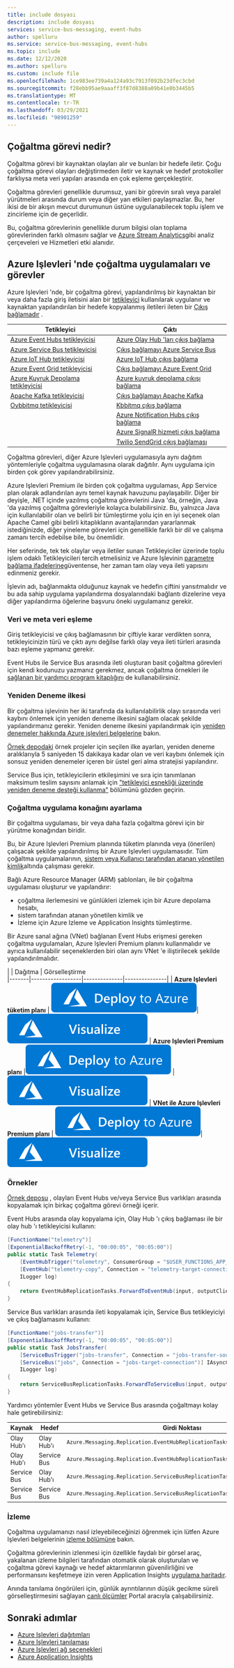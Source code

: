 ```yaml
---
title: include dosyası
description: include dosyası
services: service-bus-messaging, event-hubs
author: spelluru
ms.service: service-bus-messaging, event-hubs
ms.topic: include
ms.date: 12/12/2020
ms.author: spelluru
ms.custom: include file
ms.openlocfilehash: 1ce983ee739a4a124a93c7913f092b23dfec3cbd
ms.sourcegitcommit: f28ebb95ae9aaaff3f87d8388a09b41e0b3445b5
ms.translationtype: MT
ms.contentlocale: tr-TR
ms.lasthandoff: 03/29/2021
ms.locfileid: "98901259"
---
```

## <a name="what-is-a-replication-task"></a>Çoğaltma görevi nedir?

Çoğaltma görevi bir kaynaktan olayları alır ve bunları bir hedefe iletir.
Çoğu çoğaltma görevi olayları değiştirmeden iletir ve kaynak ve hedef protokoller farklıysa meta veri yapıları arasında en çok eşleme gerçekleştirir. 

Çoğaltma görevleri genellikle durumsuz, yani bir görevin sıralı veya paralel yürütmeleri arasında durum veya diğer yan etkileri paylaşmazlar. Bu, her ikisi de bir akışın mevcut durumunun üstüne uygulanabilecek toplu işlem ve zincirleme için de geçerlidir. 

Bu, çoğaltma görevlerinin genellikle durum bilgisi olan toplama görevlerinden farklı olmasını sağlar ve [Azure Stream Analytics](../articles/stream-analytics/stream-analytics-introduction.md)gibi analiz çerçeveleri ve Hizmetleri etki alanıdır.

## <a name="replication-applications-and-tasks-in-azure-functions"></a>Azure Işlevleri 'nde çoğaltma uygulamaları ve görevler

Azure Işlevleri 'nde, bir çoğaltma görevi, yapılandırılmış bir kaynaktan bir veya daha fazla giriş iletisini alan bir [tetikleyici](../articles/azure-functions/functions-triggers-bindings.md) kullanılarak uygulanır ve kaynaktan yapılandırılan bir hedefe kopyalanmış iletileri ileten bir [Çıkış bağlamadır](../articles/azure-functions/functions-triggers-bindings.md#binding-direction) . 

| Tetikleyici  | Çıktı |
|----------|--------|
| [Azure Event Hubs tetikleyicisi](../articles/azure-functions/functions-bindings-event-hubs-trigger.md?tabs=csharp) | [Azure Olay Hub 'ları çıkış bağlama](../articles/azure-functions/functions-bindings-event-hubs-output.md?tabs=csharp) |
| [Azure Service Bus tetikleyicisi](../articles/azure-functions/functions-bindings-service-bus-trigger.md?tabs=csharp) | [Çıkış bağlamayı Azure Service Bus](../articles/azure-functions/functions-bindings-service-bus-output.md?tabs=csharp)
| [Azure IoT Hub tetikleyicisi](../articles/azure-functions/functions-bindings-event-iot-trigger.md?tabs=csharp) | [Azure IoT Hub çıkış bağlama](../articles/azure-functions/functions-bindings-event-iot-output.md?tabs=csharp)
| [Azure Event Grid tetikleyicisi](../articles/azure-functions/functions-bindings-event-grid-trigger.md?tabs=csharp) | [Çıkış bağlamayı Azure Event Grid](../articles/azure-functions/functions-bindings-event-grid-output.md?tabs=csharp)
| [Azure Kuyruk Depolama tetikleyicisi](../articles/azure-functions/functions-bindings-storage-queue-trigger.md?tabs=csharp) | [Azure kuyruk depolama çıkışı bağlama](../articles/azure-functions/functions-bindings-storage-queue-output.md?tabs=csharp)
| [Apache Kafka tetikleyicisi](https://github.com/azure/azure-functions-kafka-extension) | [Çıkış bağlamayı Apache Kafka](https://github.com/azure/azure-functions-kafka-extension)
| [Oybbitmq tetikleyicisi](https://github.com/azure/azure-functions-rabbitmq-extension) | [Kbbitmq çıkış bağlama](https://github.com/azure/azure-functions-rabbitmq-extension) 
| | [Azure Notification Hubs çıkış bağlama](../articles/azure-functions/functions-bindings-notification-hubs.md)
||[Azure SignalR hizmeti çıkış bağlama](../articles/azure-functions/functions-bindings-signalr-service-output.md?tabs=csharp)
||[Twilio SendGrid çıkış bağlaması](../articles/azure-functions/functions-bindings-sendgrid.md?tabs=csharp)

Çoğaltma görevleri, diğer Azure Işlevleri uygulamasıyla aynı dağıtım yöntemleriyle çoğaltma uygulamasına olarak dağıtılır. Aynı uygulama için birden çok görev yapılandırabilirsiniz. 

Azure Işlevleri Premium ile birden çok çoğaltma uygulaması, App Service plan olarak adlandırılan aynı temel kaynak havuzunu paylaşabilir. Diğer bir deyişle, .NET içinde yazılmış çoğaltma görevlerini Java 'da, örneğin, Java 'da yazılmış çoğaltma görevleriyle kolayca bulabilirsiniz. Bu, yalnızca Java için kullanılabilir olan ve belirli bir tümleştirme yolu için en iyi seçenek olan Apache Camel gibi belirli kitaplıkların avantajlarından yararlanmak istediğinizde, diğer yineleme görevleri için genellikle farklı bir dil ve çalışma zamanı tercih edebilse bile, bu önemlidir. 

Her seferinde, tek tek olaylar veya iletiler sunan Tetikleyiciler üzerinde toplu işlem odaklı Tetikleyicileri tercih etmelisiniz ve Azure Işlevinin [parametre bağlama ifadelerine](../articles/azure-functions/functions-bindings-expressions-patterns.md)güventense, her zaman tam olay veya ileti yapısını edinmeniz gerekir.

İşlevin adı, bağlanmakta olduğunuz kaynak ve hedefin çiftini yansıtmalıdır ve bu ada sahip uygulama yapılandırma dosyalarındaki bağlantı dizelerine veya diğer yapılandırma öğelerine başvuru öneki uygulamanız gerekir. 

### <a name="data-and-metadata-mapping"></a>Veri ve meta veri eşleme

Giriş tetikleyicisi ve çıkış bağlamasının bir çiftiyle karar verdikten sonra, tetikleyicinizin türü ve çıktı aynı değilse farklı olay veya ileti türleri arasında bazı eşleme yapmanız gerekir.

Event Hubs ile Service Bus arasında ileti oluşturan basit çoğaltma görevleri için kendi kodunuzu yazmanız gerekmez, ancak çoğaltma örnekleri ile [sağlanan bir yardımcı program kitaplığını](https://github.com/Azure-Samples/azure-messaging-replication-dotnet/tree/main/src/Azure.Messaging.Replication) de kullanabilirsiniz.

### <a name="retry-policy"></a>Yeniden Deneme ilkesi

Bir çoğaltma işlevinin her iki tarafında da kullanılabilirlik olayı sırasında veri kaybını önlemek için yeniden deneme ilkesini sağlam olacak şekilde yapılandırmanız gerekir. Yeniden deneme ilkesini yapılandırmak için [yeniden denemeler hakkında Azure işlevleri belgelerine](../articles/azure-functions/functions-bindings-error-pages.md) bakın. 

[Örnek depodaki](https://github.com/Azure-Samples/azure-messaging-replication-dotnet) örnek projeler için seçilen ilke ayarları, yeniden deneme aralıklarıyla 5 saniyeden 15 dakikaya kadar olan ve veri kaybını önlemek için sonsuz yeniden denemeler içeren bir üstel geri alma stratejisi yapılandırır. 

Service Bus için, tetikleyicilerin etkileşimini ve sıra için tanımlanan maksimum teslim sayısını anlamak için ["tetikleyici esnekliği üzerinde yeniden deneme desteği kullanma"](../articles/azure-functions/functions-bindings-error-pages.md#using-retry-support-on-top-of-trigger-resilience) bölümünü gözden geçirin.

### <a name="setting-up-a-replication-application-host"></a>Çoğaltma uygulama konağını ayarlama

Bir çoğaltma uygulaması, bir veya daha fazla çoğaltma görevi için bir yürütme konağından biridir. 

Bu, bir Azure Işlevleri Premium planında tüketim planında veya (önerilen) çalışacak şekilde yapılandırılmış bir Azure Işlevleri uygulamasıdır. Tüm çoğaltma uygulamalarının, [sistem veya Kullanıcı tarafından atanan yönetilen kimlik](../articles/app-service/overview-managed-identity.md)altında çalışması gerekir. 

Bağlı Azure Resource Manager (ARM) şablonları, ile bir çoğaltma uygulaması oluşturur ve yapılandırır:

* çoğaltma ilerlemesini ve günlükleri izlemek için bir Azure depolama hesabı,
* sistem tarafından atanan yönetilen kimlik ve 
* İzleme için Azure Izleme ve Application Insights tümleştirme.

Bir Azure sanal ağına (VNet) bağlanan Event Hubs erişmesi gereken çoğaltma uygulamaları, Azure Işlevleri Premium planını kullanmalıdır ve ayrıca kullanılabilir seçeneklerden biri olan aynı VNet 'e iliştirilecek şekilde yapılandırılmalıdır.


|       | Dağıtma | Görselleştirme  
|-------|------------------|--------------|---------------|
| **Azure Işlevleri tüketim planı** | [![Azure'a Dağıt](https://raw.githubusercontent.com/Azure/azure-quickstart-templates/master/1-CONTRIBUTION-GUIDE/images/deploytoazure.svg?sanitize=true)](https://portal.azure.com/#create/Microsoft.Template/uri/https%3A%2F%2Fraw.githubusercontent.com%2FAzure-Samples%2Fazure-messaging-replication-dotnet%2Fmain%2Ftemplates%2FAconsumption%2Fazuredeploy.json)|[![Görselleştirme](https://raw.githubusercontent.com/Azure/azure-quickstart-templates/master/1-CONTRIBUTION-GUIDE/images/visualizebutton.svg?sanitize=true)](http://armviz.io/#/?load=https%3A%2F%2Fraw.githubusercontent.com%2FAzure-Samples%2Fazure-messaging-replication-dotnet%2Fmain%2Ftemplates%2Fconsumption%2Fazuredeploy.json)
| **Azure Işlevleri Premium planı** |[![Azure'a Dağıt](https://raw.githubusercontent.com/Azure/azure-quickstart-templates/master/1-CONTRIBUTION-GUIDE/images/deploytoazure.svg?sanitize=true)](https://portal.azure.com/#create/Microsoft.Template/uri/https%3A%2F%2Fraw.githubusercontent.com%2FAzure-Samples%2Fazure-messaging-replication-dotnet%2Fmain%2Ftemplates%2Fpremium%2Fazuredeploy.json) | [![Görselleştirme](https://raw.githubusercontent.com/Azure/azure-quickstart-templates/master/1-CONTRIBUTION-GUIDE/images/visualizebutton.svg?sanitize=true)](http://armviz.io/#/?load=https%3A%2F%2Fraw.githubusercontent.com%2FAzure-Samples%2Fazure-messaging-replication-dotnet%2Fmain%2Ftemplates%2Fpremium%2Fazuredeploy.json)
| **VNet ile Azure Işlevleri Premium planı** | [![Azure'a Dağıt](https://raw.githubusercontent.com/Azure/azure-quickstart-templates/master/1-CONTRIBUTION-GUIDE/images/deploytoazure.svg?sanitize=true)](https://portal.azure.com/#create/Microsoft.Template/uri/https%3A%2F%2Fraw.githubusercontent.com%2FAzure-Samples%2Fazure-messaging-replication-dotnet%2Fmain%2Ftemplates%2Fpremium-vnet%2Fazuredeploy.json)|[![Görselleştirme](https://raw.githubusercontent.com/Azure/azure-quickstart-templates/master/1-CONTRIBUTION-GUIDE/images/visualizebutton.svg?sanitize=true)](http://armviz.io/#/?load=https%3A%2F%2Fraw.githubusercontent.com%2FAzure-Samples%2Fazure-messaging-replication-dotnet%2Fmain%2Ftemplates%2Fpremium-vnet%2Fazuredeploy.json)


### <a name="examples"></a>Örnekler

[Örnek deposu](https://github.com/Azure-Samples/azure-messaging-replication-dotnet/) , olayları Event Hubs ve/veya Service Bus varlıkları arasında kopyalamak için birkaç çoğaltma görevi örneği içerir.

Event Hubs arasında olay kopyalama için, Olay Hub 'ı çıkış bağlaması ile bir olay hub 'ı tetikleyicisi kullanın:

```csharp
[FunctionName("telemetry")]
[ExponentialBackoffRetry(-1, "00:00:05", "00:05:00")]
public static Task Telemetry(
    [EventHubTrigger("telemetry", ConsumerGroup = "$USER_FUNCTIONS_APP_NAME.telemetry", Connection = "telemetry-source-connection")] EventData[] input,
    [EventHub("telemetry-copy", Connection = "telemetry-target-connection")] EventHubClient outputClient,
    ILogger log)
{
    return EventHubReplicationTasks.ForwardToEventHub(input, outputClient, log);
}
```

Service Bus varlıkları arasında ileti kopyalamak için, Service Bus tetikleyiciyi ve çıkış bağlamasını kullanın:

```csharp
[FunctionName("jobs-transfer")]
[ExponentialBackoffRetry(-1, "00:00:05", "00:05:00")]
public static Task JobsTransfer(
    [ServiceBusTrigger("jobs-transfer", Connection = "jobs-transfer-source-connection")] Message[] input,
    [ServiceBus("jobs", Connection = "jobs-target-connection")] IAsyncCollector<Message> output,
    ILogger log)
{
    return ServiceBusReplicationTasks.ForwardToServiceBus(input, output, log);
}
```

Yardımcı yöntemler Event Hubs ve Service Bus arasında çoğaltmayı kolay hale getirebilirsiniz:

| Kaynak      | Hedef      | Girdi Noktası 
|-------------|-------------|------------------------------------------------------------------------
| Olay Hub'ı   | Olay Hub'ı   | `Azure.Messaging.Replication.EventHubReplicationTasks.ForwardToEventHub`
| Olay Hub'ı   | Service Bus | `Azure.Messaging.Replication.EventHubReplicationTasks.ForwardToServiceBus`
| Service Bus | Olay Hub'ı   | `Azure.Messaging.Replication.ServiceBusReplicationTasks.ForwardToEventHub`
| Service Bus | Service Bus | `Azure.Messaging.Replication.ServiceBusReplicationTasks.ForwardToServiceBus`


### <a name="monitoring"></a>İzleme

Çoğaltma uygulamanızı nasıl izleyebileceğinizi öğrenmek için lütfen Azure Işlevleri belgelerinin [izleme bölümüne](../articles/azure-functions/configure-monitoring.md) bakın.

Çoğaltma görevlerinin izlenmesi için özellikle faydalı bir görsel araç, yakalanan izleme bilgileri tarafından otomatik olarak oluşturulan ve çoğaltma görevi kaynağı ve hedef aktarımlarının güvenilirliğini ve performansını keşfetmeye izin veren Application Insights [uygulama haritadır](../articles/azure-monitor/app/app-map.md).

Anında tanılama öngörüleri için, günlük ayrıntılarının düşük gecikme süreli görselleştirmesini sağlayan [canlı ölçümler](../articles/azure-monitor/app/live-stream.md) Portal aracıyla çalışabilirsiniz.

## <a name="next-steps"></a>Sonraki adımlar

* [Azure Işlevleri dağıtımları](../articles/azure-functions/functions-deployment-technologies.md)
* [Azure Işlevleri tanılaması](../articles/azure-functions/functions-diagnostics.md)
* [Azure Işlevleri ağ seçenekleri](../articles/azure-functions/functions-networking-options.md)
* [Azure Application Insights](../articles/azure-monitor/app/app-insights-overview.md)